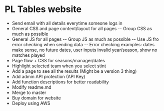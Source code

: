 # PL Tables website
- Send email with all details everytime someone logs in
- General CSS and page content/layout for all pages
  -- Group CSS as much as possible
- General JS for all pages
  -- Group JS as much as possible
  -- Use JS fro error checking when sending data
  -- Error checking examples: dates make sense, no future dates, user inputs invalid year/season, show no matches played
- Page flow + CSS for seasons/manager/dates
- Highlight selected team when you select stint
- Add a page to see all the results (Might be a version 3 thing)
- Add admin API protection (API Key)
- Add function descriptions for better readability
- Modify readme.md
- Merge to master
- Buy domain for website
- Deploy using AWS
